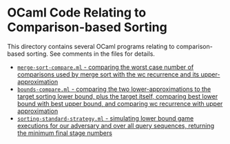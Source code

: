 OCaml Code Relating to Comparison-based Sorting
========================================================

This directory contains several OCaml programs relating to
comparison-based sorting. See comments in the files for details.

* [`merge-sort-compare.ml` - comparing the worst case number of
   comparisons used by merge sort with the wc recurrence and its
   upper-approximation](merge-sort-compare.ml)
* [`bounds-compare.ml` - comparing the two lower-approximations to the
   target sorting lower bound, plus the target itself, comparing best
   lower bound with best upper bound, and comparing wc recurrence with
   upper approximation](bounds-compare.ml)
* [`sorting-standard-strategy.ml` - simulating lower bound game
   executions for our adversary and over all query sequences, returning
   the minimum final stage numbers](sorting-standard-strategy.ml)
